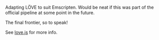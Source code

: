 Adapting LÖVE to suit Emscripten. Would be neat if this was part of the official pipeline at some point in the future.

The final frontier, so to speak!

See [love.js](https://github.com/Davidobot/love.js) for more info.
